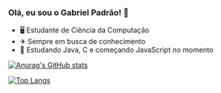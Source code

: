 ### Olá, eu sou o Gabriel Padrão! 👋

- 🖥 Estudante de Ciência da Computação
- ✈ Sempre em busca de conhecimento
- 🚀 Estudando Java, C e começando JavaScript no momento

<div>
  
[![Anurag's GitHub stats](https://github-readme-stats.vercel.app/api?username=PADRAOGABRIEL&theme=dark)](https://github.com/PADRAOGABRIEL/github-readme-stats)

[![Top Langs](https://github-readme-stats.vercel.app/api/top-langs/?username=PADRAOGABRIEL&layout=compact&theme=dark)](https://github.com/PADRAOGABRIEL/github-readme-stats)
  
</div>

